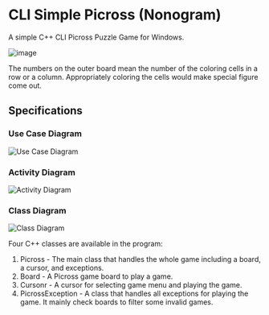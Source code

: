 # CLI Simple Picross (Nonogram)
A simple C++ CLI Picross Puzzle Game for Windows.

![image](https://github.com/reruo321/CLI-Simple-Picross/assets/48712088/d100e2fe-132a-425c-b334-2b8a75470bbc)

The numbers on the outer board mean the number of the coloring cells in a row or a column. Appropriately coloring the cells would make special figure come out.

## Specifications
### Use Case Diagram
![Use Case Diagram](https://github.com/reruo321/CLI-Simple-Picross/assets/48712088/1a98aba8-222e-45ff-b915-2f28c36a56e4)
### Activity Diagram
![Activity Diagram](https://github.com/reruo321/CLI-Simple-Picross/assets/48712088/14da238f-96cb-4456-aa38-214df7cfbf42)
### Class Diagram
![Class Diagram](https://github.com/reruo321/CLI-Simple-Picross/assets/48712088/c22c7409-317a-4f1c-bc45-b3545207923d)

Four C++ classes are available in the program:
1. Picross - The main class that handles the whole game including a board, a cursor, and exceptions.
2. Board - A Picross game board to play a game.
3. Cursonr - A cursor for selecting game menu and playing the game.
4. PicrossException - A class that handles all exceptions for playing the game. It mainly check boards to filter some invalid games.
